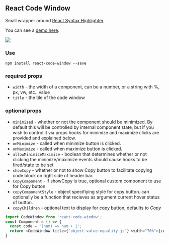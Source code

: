## React Code Window

Small wrapper around <a href="https://github.com/conorhastings/react-syntax-highlighter">React Syntax Highlighter</a>

You can see a <a href="http://conor.rodeo/react-code-window/">demo here</a>.

<img src="http://i.imgur.com/lq4EyCS.gif" />

### Use

`npm install react-code-window --save`

### required props

* `width` - the width of a component, can be a number, or a string with %, px, vw, etc.. value
* `title` - the tile of the code window

### optional props

* `minimized` - whether or not the component should be minimized. By default this will be controlled by internal component state, but if you wish to control it via props hooks for minimize and maximize clicks are provided and explained below.
* `onMinimize` - called when minimize button is clicked.
* `onMaximize` - called when maximize button is clicked.
* `allowMinimizeMaximize` - boolean that determines whether or not clicking the minimize/maximize events should cause hooks to be fired/state to be set
* `showCopy` - whether or not to show Copy button to facilitate copying code block on right side of header bar.
* `CopyComponent` - if showCopy is true, optional custom component to use for Copy button
* `copyComponentStyle` - object specifiying style for copy button. can optionally be a function that recieves as argument current hover status of button.
* `copyChildren` - optional text to display for copy button, defaults to _Copy_

```js
import CodeWindow from 'react-code-window';
const Component = () => {
  const code = '(num) => num + 1';
  return <CodeWindow title={'object-value-equality.js'} width="70%">{code}</CodeWindow>;
}
```
